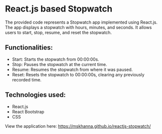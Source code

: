 # React.js based Stopwatch
The provided code represents a Stopwatch app implemented using React.js. The app displays a stopwatch with hours, minutes, and seconds. It allows users to start, stop, resume, and reset the stopwatch.

## Functionalities:
- Start: Starts the stopwatch from 00:00:00s.
- Stop: Pauses the stopwatch at the current time.
- Resume: Resumes the stopwatch from where it was paused.
- Reset: Resets the stopwatch to 00:00:00s, clearing any previously recorded time.

## Technologies used:
- React.js
- React Bootstrap
- CSS

View the application here: https://mskhanna.github.io/reactjs-stopwatch/
